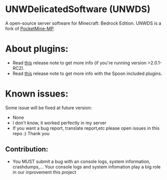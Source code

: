 # UNWDelicatedSoftware (UNWDS)	

A open-source server software for Minecraft: Bedrock Edition. UNWDS is a fork of [PocketMine-MP](https://github.com/pmmp/PocketMine-MP).

# About plugins:
+ Read [this](https://github.com/dtcu0ng/UNWDS/releases/tag/2.0.1-RC2) release note to get more info (if you're running version >2.0.1-RC2).
+ Read [this](https://github.com/dtcu0ng/UNWDS/releases/tag/2.0.4%2Bdev.19) release note to get more info with the Spoon included plugins.

# Known issues:	
Some issue will be fixed at future version:	

+ None	
+ I don't know, it worked perfectly in my server	
+ If you want a bug report, translate report,etc please open issues in this repo :) Thank you	

## Contribution:
+ You MUST submit a bug with an console logs, system information, crashdumps,... Your console logs and system infomation play a big role in our inprovement this project	
